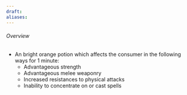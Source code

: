 ```yaml
---
draft: 
aliases:
---
```

###### Overview
- An bright orange potion which affects the consumer in the following ways for 1 minute:
	- Advantageous strength
	- Advantageous melee weaponry
	- Increased resistances to physical attacks
	- Inability to concentrate on or cast spells